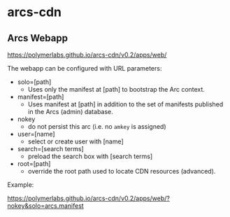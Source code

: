 # arcs-cdn

## Arcs Webapp

https://polymerlabs.github.io/arcs-cdn/v0.2/apps/web/

The webapp can be configured with URL parameters:

* solo=[path]
  * Uses only the manifest at [path] to bootstrap the Arc context.
* manifest=[path]
  * Uses manifest at [path] in addition to the set of manifests published in the Arcs (admin) database.
* nokey
  * do not persist this arc (i.e. no `amkey` is assigned)
* user=[name]
  * select or create user with [name]
* search=[search terms]
  * preload the search box with [search terms]
* root=[path]
  * override the root path used to locate CDN resources (advanced).

Example:

https://polymerlabs.github.io/arcs-cdn/v0.2/apps/web/?nokey&solo=arcs.manifest
